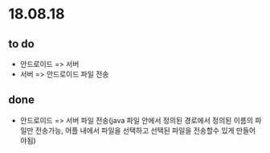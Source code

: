 # 18.08.18

## to do

* 안드로이드 =&gt; 서버
* 서버 =&gt; 안드로이드 파일 전송

## done

* 안드로이드 =&gt; 서버 파일 전송\(java 파일 안에서 정의된 경로에서 정의된 이름의 파일만 전송가능, 어플 내에서 파일을 선택하고 선택된 파일을 전송할수 있게 만들어야됨\)

